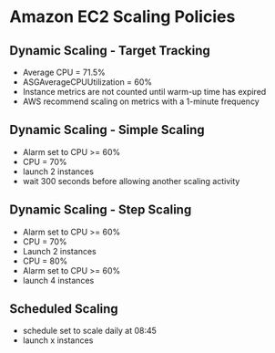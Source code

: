 # Amazon EC2 Scaling Policies

## Dynamic Scaling - Target Tracking

- Average CPU = 71.5%
- ASGAverageCPUUtilization = 60%
- Instance metrics are not counted until warm-up time has expired
- AWS recommend scaling on metrics with a 1-minute frequency

## Dynamic Scaling - Simple Scaling

- Alarm set to CPU >= 60%
- CPU = 70%
- launch 2 instances
- wait 300 seconds before allowing another scaling activity

## Dynamic Scaling - Step Scaling

- Alarm set to CPU >= 60%
- CPU = 70%
- Launch 2 instances
- CPU = 80%
- Alarm set to CPU >= 60%
- launch 4 instances

## Scheduled Scaling

- schedule set to scale daily at 08:45
- launch x instances
